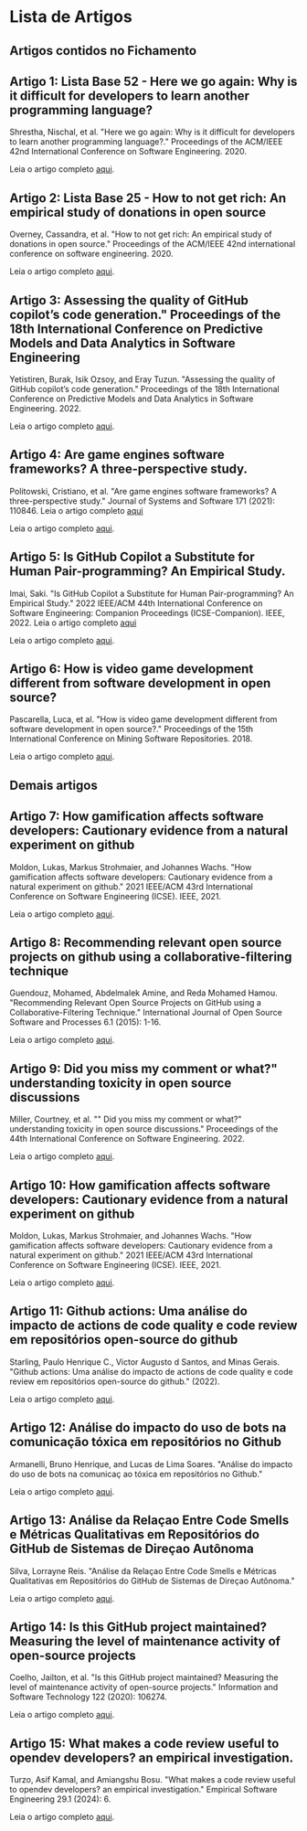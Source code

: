 # Lista de Artigos

## Artigos contidos no Fichamento

## Artigo 1: Lista Base 52 - Here we go again: Why is it difficult for developers to learn another programming language?
Shrestha, Nischal, et al. "Here we go again: Why is it difficult for developers to learn another programming language?." Proceedings of the ACM/IEEE 42nd International Conference on Software Engineering. 2020.

Leia o artigo completo [aqui](https://nischalshrestha.me/docs/cross_language_interference.pdf).

## Artigo 2: Lista Base 25 - How to not get rich: An empirical study of donations in open source

Overney, Cassandra, et al. "How to not get rich: An empirical study of donations in open source." Proceedings of the ACM/IEEE 42nd international conference on software engineering. 2020.

Leia o artigo completo [aqui](https://par.nsf.gov/servlets/purl/10190350).

## Artigo 3: Assessing the quality of GitHub copilot’s code generation." Proceedings of the 18th International Conference on Predictive Models and Data Analytics in Software Engineering

Yetistiren, Burak, Isik Ozsoy, and Eray Tuzun. "Assessing the quality of GitHub copilot’s code generation." Proceedings of the 18th International Conference on Predictive Models and Data Analytics in Software Engineering. 2022.

Leia o artigo completo [aqui](https://dl.acm.org/doi/pdf/10.1145/3558489.3559072).

## Artigo 4: Are game engines software frameworks? A three-perspective study.

Politowski, Cristiano, et al. "Are game engines software frameworks? A three-perspective study." Journal of Systems and Software 171 (2021): 110846. Leia o artigo completo [aqui](https://arxiv.org/pdf/2004.05705.pdf)

Leia o artigo completo [aqui](https://arxiv.org/pdf/2004.05705.pdf).

## Artigo 5: Is GitHub Copilot a Substitute for Human Pair-programming? An Empirical Study.

Imai, Saki. "Is GitHub Copilot a Substitute for Human Pair-programming? An Empirical Study." 2022 IEEE/ACM 44th International Conference on Software Engineering: Companion Proceedings (ICSE-Companion). IEEE, 2022. Leia o artigo completo [aqui](https://ieeexplore.ieee.org/abstract/document/9793778)

Leia o artigo completo [aqui](https://ieeexplore.ieee.org/abstract/document/9793778).

## Artigo 6: How is video game development different from software development in open source?

Pascarella, Luca, et al. "How is video game development different from software development in open source?." Proceedings of the 15th International Conference on Mining Software Repositories. 2018.

Leia o artigo completo [aqui](https://repository.tudelft.nl/islandora/object/uuid:9b1dec0d-28a7-4e67-aa7d-b510a1337f4b/datastream/OBJ1).


## Demais artigos


## Artigo 7: How gamification affects software developers: Cautionary evidence from a natural experiment on github

Moldon, Lukas, Markus Strohmaier, and Johannes Wachs. "How gamification affects software developers: Cautionary evidence from a natural experiment on github." 2021 IEEE/ACM 43rd International Conference on Software Engineering (ICSE). IEEE, 2021.

Leia o artigo completo [aqui](https://arxiv.org/pdf/2006.02371.pdf).

## Artigo 8: Recommending relevant open source projects on github using a collaborative-filtering technique

Guendouz, Mohamed, Abdelmalek Amine, and Reda Mohamed Hamou. "Recommending Relevant Open Source Projects on GitHub using a Collaborative-Filtering Technique." International Journal of Open Source Software and Processes 6.1 (2015): 1-16.

Leia o artigo completo [aqui](https://dl.acm.org/doi/abs/10.4018/IJOSSP.2015010101).

## Artigo 9: Did you miss my comment or what?" understanding toxicity in open source discussions

Miller, Courtney, et al. "" Did you miss my comment or what?" understanding toxicity in open source discussions." Proceedings of the 44th International Conference on Software Engineering. 2022.

Leia o artigo completo [aqui](https://dl.acm.org/doi/pdf/10.1145/3510003.3510111).

## Artigo 10: How gamification affects software developers: Cautionary evidence from a natural experiment on github

Moldon, Lukas, Markus Strohmaier, and Johannes Wachs. "How gamification affects software developers: Cautionary evidence from a natural experiment on github." 2021 IEEE/ACM 43rd International Conference on Software Engineering (ICSE). IEEE, 2021.

Leia o artigo completo [aqui](https://arxiv.org/pdf/2006.02371.pdf).

## Artigo 11: Github actions: Uma análise do impacto de actions de code quality e code review em repositórios open-source do github

Starling, Paulo Henrique C., Victor Augusto d Santos, and Minas Gerais. "Github actions: Uma análise do impacto de actions de code quality e code review em repositórios open-source do github." (2022).

Leia o artigo completo [aqui](http://bib.pucminas.br:8080/pergamumweb/vinculos/000020/000020b3.pdf).

## Artigo 12: Análise do impacto do uso de bots na comunicação tóxica em repositórios no Github

Armanelli, Bruno Henrique, and Lucas de Lima Soares. "Análise do impacto do uso de bots na comunicaç ao tóxica em repositórios no Github."

Leia o artigo completo [aqui](http://bib.pucminas.br:8080/pergamumweb/vinculos/000020/0000207e.pdf).

## Artigo 13: Análise da Relaçao Entre Code Smells e Métricas Qualitativas em Repositórios do GitHub de Sistemas de Direçao Autônoma

Silva, Lorrayne Reis. "Análise da Relaçao Entre Code Smells e Métricas Qualitativas em Repositórios do GitHub de Sistemas de Direçao Autônoma."

Leia o artigo completo [aqui](http://bib.pucminas.br:8080/pergamumweb/vinculos/000022/00002298.pdf).

## Artigo 14: Is this GitHub project maintained? Measuring the level of maintenance activity of open-source projects

Coelho, Jailton, et al. "Is this GitHub project maintained? Measuring the level of maintenance activity of open-source projects." Information and Software Technology 122 (2020): 106274.

Leia o artigo completo [aqui](https://arxiv.org/pdf/2003.04755.pdf).

## Artigo 15: What makes a code review useful to opendev developers? an empirical investigation.

Turzo, Asif Kamal, and Amiangshu Bosu. "What makes a code review useful to opendev developers? an empirical investigation." Empirical Software Engineering 29.1 (2024): 6.

Leia o artigo completo [aqui](https://arxiv.org/pdf/2302.11686).
